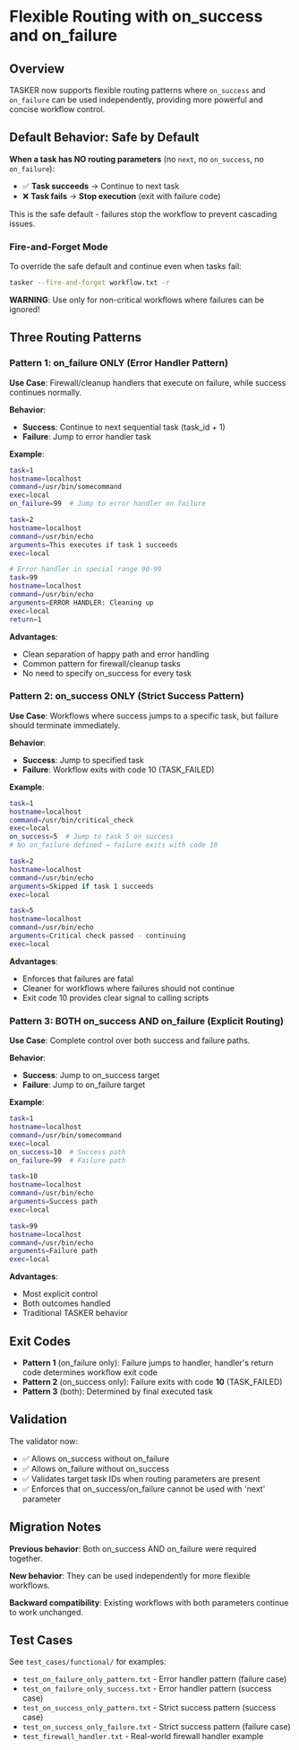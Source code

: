 # Flexible Routing with on_success and on_failure

## Overview

TASKER now supports flexible routing patterns where `on_success` and `on_failure` can be used independently, providing more powerful and concise workflow control.

## Default Behavior: Safe by Default

**When a task has NO routing parameters** (no `next`, no `on_success`, no `on_failure`):
- ✅ **Task succeeds** → Continue to next task
- ❌ **Task fails** → **Stop execution** (exit with failure code)

This is the safe default - failures stop the workflow to prevent cascading issues.

### Fire-and-Forget Mode

To override the safe default and continue even when tasks fail:

```bash
tasker --fire-and-forget workflow.txt -r
```

**WARNING**: Use only for non-critical workflows where failures can be ignored!

## Three Routing Patterns

### Pattern 1: on_failure ONLY (Error Handler Pattern)

**Use Case**: Firewall/cleanup handlers that execute on failure, while success continues normally.

**Behavior**:
- **Success**: Continue to next sequential task (task_id + 1)
- **Failure**: Jump to error handler task

**Example**:
```bash
task=1
hostname=localhost
command=/usr/bin/somecommand
exec=local
on_failure=99  # Jump to error handler on failure

task=2
hostname=localhost
command=/usr/bin/echo
arguments=This executes if task 1 succeeds
exec=local

# Error handler in special range 90-99
task=99
hostname=localhost
command=/usr/bin/echo
arguments=ERROR HANDLER: Cleaning up
exec=local
return=1
```

**Advantages**:
- Clean separation of happy path and error handling
- Common pattern for firewall/cleanup tasks
- No need to specify on_success for every task

### Pattern 2: on_success ONLY (Strict Success Pattern)

**Use Case**: Workflows where success jumps to a specific task, but failure should terminate immediately.

**Behavior**:
- **Success**: Jump to specified task
- **Failure**: Workflow exits with code 10 (TASK_FAILED)

**Example**:
```bash
task=1
hostname=localhost
command=/usr/bin/critical_check
exec=local
on_success=5  # Jump to task 5 on success
# No on_failure defined → failure exits with code 10

task=2
hostname=localhost
command=/usr/bin/echo
arguments=Skipped if task 1 succeeds
exec=local

task=5
hostname=localhost
command=/usr/bin/echo
arguments=Critical check passed - continuing
exec=local
```

**Advantages**:
- Enforces that failures are fatal
- Cleaner for workflows where failures should not continue
- Exit code 10 provides clear signal to calling scripts

### Pattern 3: BOTH on_success AND on_failure (Explicit Routing)

**Use Case**: Complete control over both success and failure paths.

**Behavior**:
- **Success**: Jump to on_success target
- **Failure**: Jump to on_failure target

**Example**:
```bash
task=1
hostname=localhost
command=/usr/bin/somecommand
exec=local
on_success=10  # Success path
on_failure=99  # Failure path

task=10
hostname=localhost
command=/usr/bin/echo
arguments=Success path
exec=local

task=99
hostname=localhost
command=/usr/bin/echo
arguments=Failure path
exec=local
```

**Advantages**:
- Most explicit control
- Both outcomes handled
- Traditional TASKER behavior

## Exit Codes

- **Pattern 1** (on_failure only): Failure jumps to handler, handler's return code determines workflow exit code
- **Pattern 2** (on_success only): Failure exits with code **10** (TASK_FAILED)
- **Pattern 3** (both): Determined by final executed task

## Validation

The validator now:
- ✅ Allows on_success without on_failure
- ✅ Allows on_failure without on_success
- ✅ Validates target task IDs when routing parameters are present
- ✅ Enforces that on_success/on_failure cannot be used with 'next' parameter

## Migration Notes

**Previous behavior**: Both on_success AND on_failure were required together.

**New behavior**: They can be used independently for more flexible workflows.

**Backward compatibility**: Existing workflows with both parameters continue to work unchanged.

## Test Cases

See `test_cases/functional/` for examples:
- `test_on_failure_only_pattern.txt` - Error handler pattern (failure case)
- `test_on_failure_only_success.txt` - Error handler pattern (success case)
- `test_on_success_only_pattern.txt` - Strict success pattern (success case)
- `test_on_success_only_failure.txt` - Strict success pattern (failure case)
- `test_firewall_handler.txt` - Real-world firewall handler example
